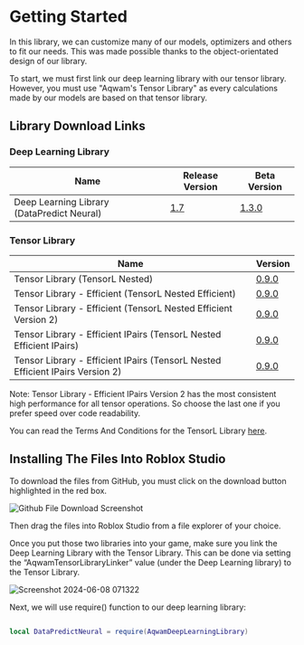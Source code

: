 # Getting Started

In this library, we can customize many of our models, optimizers and others to fit our needs. This was made possible thanks to the object-orientated design of our library.

To start, we must first link our deep learning library with our tensor library. However, you must use "Aqwam's Tensor Library" as every calculations made by our models are based on that tensor library.

## Library Download Links 

### Deep Learning Library

| Name                                        | Release Version                                                                                                                            | Beta Version                                                                                                       | 
|---------------------------------------------|--------------------------------------------------------------------------------------------------------------------------------------------|--------------------------------------------------------------------------------------------------------------------                                      |
| Deep Learning Library (DataPredict Neural)  | [1.7](https://github.com/AqwamCreates/DataPredict-Neural/blob/main/module_scripts/DataPredict%20Neural%20-%20Release%20Version%201.7.rbxm) | [1.3.0](https://github.com/AqwamCreates/DataPredict-Neural/blob/main/module_scripts/AqwamDeepLearningLibrary.rbxm) | 

### Tensor Library

| Name                                                                          | Version
|-------------------------------------------------------------------------------|----------------------------------------------------------------------------------------------------------------|
| Tensor Library (TensorL Nested)                                               | [0.9.0](https://github.com/AqwamCreates/TensorL/blob/main/TensorL_Table_Nested.lua)                            |
| Tensor Library - Efficient (TensorL Nested Efficient)                         | [0.9.0](https://github.com/AqwamCreates/TensorL/blob/main/TensorL_Table_Nested_Efficient.lua)                  |
| Tensor Library - Efficient (TensorL Nested Efficient Version 2)               | [0.9.0](https://github.com/AqwamCreates/TensorL/blob/main/TensorL_Table_Nested_Efficient_Version_2.lua)        | 
| Tensor Library - Efficient IPairs (TensorL Nested Efficient IPairs)           | [0.9.0](https://github.com/AqwamCreates/TensorL/blob/main/TensorL_Table_Nested_Efficient_IPairs.lua)           |
| Tensor Library - Efficient IPairs (TensorL Nested Efficient IPairs Version 2) | [0.9.0](https://github.com/AqwamCreates/TensorL/blob/main/TensorL_Table_Nested_Efficient_IPairs_Version_2.lua) |

Note: Tensor Library - Efficient IPairs Version 2 has the most consistent high performance for all tensor operations. So choose the last one if you prefer speed over code readability.

You can read the Terms And Conditions for the TensorL Library [here](https://github.com/AqwamCreates/TensorL/blob/main/docs/TermsAndConditions.md).

## Installing The Files Into Roblox Studio

To download the files from GitHub, you must click on the download button highlighted in the red box.

![Github File Download Screenshot](https://github.com/AqwamCreates/DataPredict/assets/67371914/b921d568-81b9-4f47-8a96-e0ab0316a4fe)

Then drag the files into Roblox Studio from a file explorer of your choice.

Once you put those two libraries into your game, make sure you link the Deep Learning Library with the Tensor Library. This can be done via setting the “AqwamTensorLibraryLinker” value (under the Deep Learning library) to the Tensor Library.

![Screenshot 2024-06-08 071322](https://github.com/AqwamCreates/DataPredict-Neural/assets/67371914/c4ccb9b9-4c02-4708-bffd-5959e73d99f0)

Next, we will use require() function to our deep learning library:

```lua

local DataPredictNeural = require(AqwamDeepLearningLibrary) 

```

